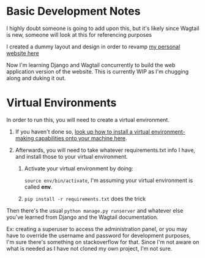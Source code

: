 # Basic Development Notes

I highly doubt someone is going to add upon this, but it's likely since Wagtail is new, someone will look at this for referencing purposes

I created a dummy layout and design in order to revamp  [my personal website here
](https://github.com/Munnu/PersonalWebsite)

Now I'm learning Django and Wagtail concurrently to build the web application version of the website. This is currently WIP as I'm chugging along and duking it out.

# Virtual Environments

In order to run this, you will need to create a virtual environment.

1. If you haven't done so, [look up how to install a virtual environment-making capabilities onto your machine here](https://virtualenv.pypa.io/en/stable/installation/).

2. Afterwards, you will need to take whatever requirements.txt info I have, and install those to your virtual environment.

    1. Activate your virtual environment by doing:

        `source env/bin/activate`, I'm assuming your virtual environment is called **env**.

    2. `pip install -r requirements.txt` does the trick
    
Then there's the usual `python manage.py runserver` and whatever else you've learned from Django and the Wagtail documentation.

Ex: creating a superuser to access the administration panel, or you may have to override the username and password for development purposes, I'm sure there's something on stackoverflow for that. Since I'm not aware on what is needed as I have not cloned my own project, I'm not sure.